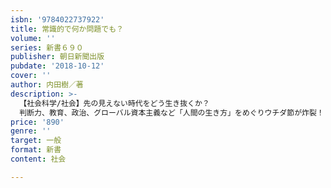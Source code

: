 ```yaml
---
isbn: '9784022737922'
title: 常識的で何か問題でも？
volume: ''
series: 新書６９０
publisher: 朝日新聞出版
pubdate: '2018-10-12'
cover: ''
author: 内田樹／著
description: >-
  【社会科学/社会】先の見えない時代をどう生き抜くか？
  判断力、教育、政治、グローバル資本主義など「人間の生き方」をめぐりウチダ節が炸裂！　キケロ、トクヴィル、カミュ、カントら古典的至言も随所にちりばめる。「AERA」連載を新書で一気読み！
price: '890'
genre: ''
target: 一般
format: 新書
content: 社会

---
```

